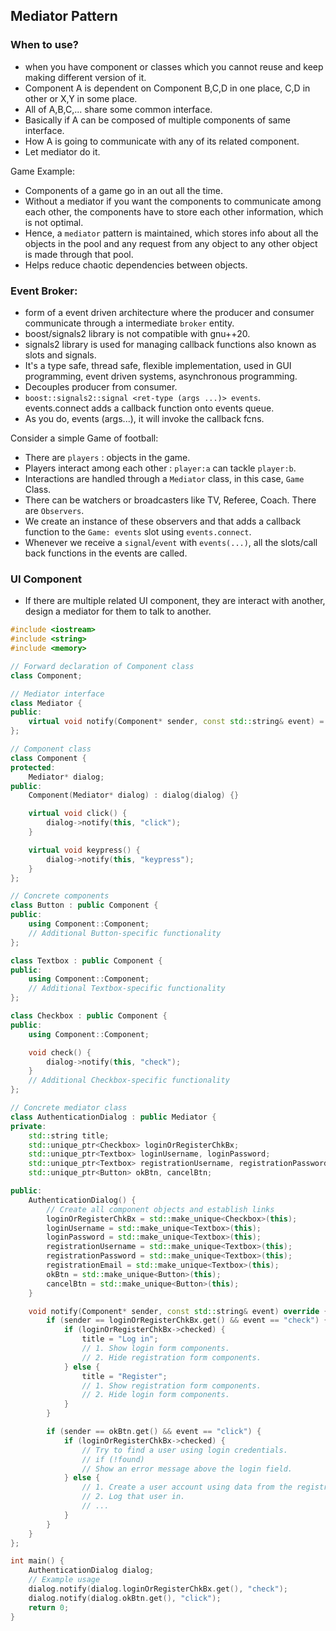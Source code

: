 ## Mediator Pattern 


### When to use? 

- when you have component or classes which you cannot reuse and keep making different version of it. 
- Component A is dependent on Component B,C,D in one place, C,D in other or X,Y in some place. 
- All of A,B,C,... share some common interface. 
- Basically if A can be composed of multiple components of same interface. 
- How A is going to communicate with any of its related component. 
- Let mediator do it. 

Game Example:

- Components of a game go in an out all the time. 
- Without a mediator if you want the components to communicate among each other, the components have to store each other information, which is not optimal. 
- Hence, a `mediator` pattern is maintained, which stores info about all the objects in the pool and any request from any object to any other object is made through that pool. 
- Helps reduce chaotic dependencies between objects.


### Event Broker: 

- form of a event driven architecture where the producer and consumer communicate through a intermediate `broker` entity. 
- boost/signals2 library is not compatible with gnu++20.
- signals2 library is used for managing callback functions also known as slots and signals. 
- It's a type safe, thread safe, flexible implementation, used in GUI programming, event driven systems, asynchronous programming. 
- Decouples producer from consumer.
- `boost::signals2::signal <ret-type (args ...)> events`. events.connect adds a callback function onto events queue. 
- As you do, events (args...), it will invoke the callback fcns. 

Consider a simple Game of football: 

- There are `players` : objects in the game.
- Players interact among each other : `player:a` can tackle `player:b`.
- Interactions are handled through a `Mediator` class, in this case, `Game` Class. 
- There can be watchers or broadcasters like TV, Referee, Coach. There are `Observers`.
- We create an instance of these observers and that adds a callback function to the `Game: events` slot using `events.connect`. 
- Whenever we receive a `signal`/`event` with `events(...)`, all the slots/call back functions in the events are called.  


### UI Component

- If there are multiple related UI component, they are interact with another, design a mediator for them to talk to another. 

```cpp
#include <iostream>
#include <string>
#include <memory>

// Forward declaration of Component class
class Component;

// Mediator interface
class Mediator {
public:
    virtual void notify(Component* sender, const std::string& event) = 0;
};

// Component class
class Component {
protected:
    Mediator* dialog;
public:
    Component(Mediator* dialog) : dialog(dialog) {}

    virtual void click() {
        dialog->notify(this, "click");
    }

    virtual void keypress() {
        dialog->notify(this, "keypress");
    }
};

// Concrete components
class Button : public Component {
public:
    using Component::Component;
    // Additional Button-specific functionality
};

class Textbox : public Component {
public:
    using Component::Component;
    // Additional Textbox-specific functionality
};

class Checkbox : public Component {
public:
    using Component::Component;

    void check() {
        dialog->notify(this, "check");
    }
    // Additional Checkbox-specific functionality
};

// Concrete mediator class
class AuthenticationDialog : public Mediator {
private:
    std::string title;
    std::unique_ptr<Checkbox> loginOrRegisterChkBx;
    std::unique_ptr<Textbox> loginUsername, loginPassword;
    std::unique_ptr<Textbox> registrationUsername, registrationPassword, registrationEmail;
    std::unique_ptr<Button> okBtn, cancelBtn;

public:
    AuthenticationDialog() {
        // Create all component objects and establish links
        loginOrRegisterChkBx = std::make_unique<Checkbox>(this);
        loginUsername = std::make_unique<Textbox>(this);
        loginPassword = std::make_unique<Textbox>(this);
        registrationUsername = std::make_unique<Textbox>(this);
        registrationPassword = std::make_unique<Textbox>(this);
        registrationEmail = std::make_unique<Textbox>(this);
        okBtn = std::make_unique<Button>(this);
        cancelBtn = std::make_unique<Button>(this);
    }

    void notify(Component* sender, const std::string& event) override {
        if (sender == loginOrRegisterChkBx.get() && event == "check") {
            if (loginOrRegisterChkBx->checked) {
                title = "Log in";
                // 1. Show login form components.
                // 2. Hide registration form components.
            } else {
                title = "Register";
                // 1. Show registration form components.
                // 2. Hide login form components.
            }
        }

        if (sender == okBtn.get() && event == "click") {
            if (loginOrRegisterChkBx->checked) {
                // Try to find a user using login credentials.
                // if (!found)
                // Show an error message above the login field.
            } else {
                // 1. Create a user account using data from the registration fields.
                // 2. Log that user in.
                // ...
            }
        }
    }
};

int main() {
    AuthenticationDialog dialog;
    // Example usage
    dialog.notify(dialog.loginOrRegisterChkBx.get(), "check");
    dialog.notify(dialog.okBtn.get(), "click");
    return 0;
}

```